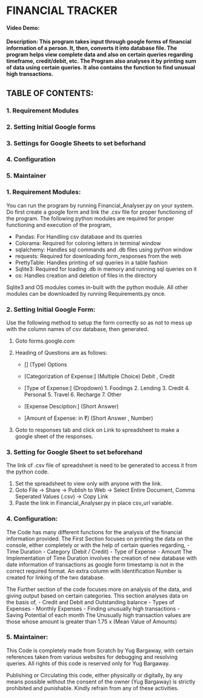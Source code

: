 # FINANCIAL TRACKER
#### Video Demo:  <URL HERE>
#### Description: This program takes input through google forms of financial information of a person. It, then, converts it into database file. The program helps view complete data and also on certain queries regarding timeframe, credit/debit, etc. The Program also analyses it by printing sum of data using certain queries. It also contains the function to find unusual high transactions.

## TABLE OF CONTENTS:
### 1. Requirement Modules
### 2. Setting Initial Google forms
### 3. Settings for Google Sheets to set beforhand
### 4. Configuration
### 5. Maintainer

### 1. Requirement Modules:
You can run the program by running Financial_Analyser.py on your system.
Do first create a google form and link the .csv file for proper functioning of the program.
The following python modules are required for proper functioning and execution of the program,
- Pandas: For Handling csv database and its queries
- Colorama: Required for coloring letters in terminal window
- sqlalchemy: Handles sql commands and .db files using python window
- requests: Required for downloading form_responses from the web
- PrettyTable: Handles printing of sql queries in a table fashion
- Sqlite3: Required for loading .db in memory and running sql queries on it
- os: Handles creation and deletion of files in the directory

Sqlite3 and OS modules comes in-built with the python module.
All other modules can be downloaded by running Requirements.py once.


### 2. Setting Initial Google Form:
Use the following method to setup the form correctly so as not to mess up with the column names of csv database, then generated.
1. Goto forms.google.com
2. Heading of Questions are as follows:
    - [<Column Name>] (Type) Options

    - [Categorization of Expense:] (Multiple Choice) Debit , Credit

    - [Type of Expense:] (Dropdown) 
                          1. Foodings
                          2. Lending
                          3. Credit
                          4. Personal
                          5. Travel
                          6. Recharge
                          7. Other

    - [Expense Desciption:] (Short Answer)

    - [Amount of Expense: in ₹] (Short Answer , Number)

3. Goto to responses tab and click on Link to spreadsheet to make a google sheet of the responses.


### 3. Setting for Google Sheet to set beforehand
The link of .csv file of spreadsheet is need to be generated to access it from the python code.
1. Set the spreadsheet to view only with anyone with the link.
2. Goto File -> Share -> Publish to Web -> Select Entire Document, Comma Seperated Values (.csv) -> Copy Link
3. Paste the link in Financial_Analyser.py in place csv_url variable.


### 4. Configuration:
The Code has many different functions for the analysis of the financial information provided.
The First Section focuses on printing the data on the console, either completely or with the help of certain queries regarding, 
    - Time Duration
    - Category (Debit / Credit)
    - Type of Expense 
    - Amount
The Implementation of Time Duration involves the creation of new database with date information of transactions as google form timestamp is not in the correct required format.
An extra column with Identification Number is created for linking of the two database.

The Further section of the code focuses more on analysis of the data, and giving output based on certain categories.
This section analyses data on the basis of, 
    - Credit and Debit and Outstanding balance
    - Types of Expenses
    - Monthly Expenses
    - Finding unusually high transactions
    - Saving Potential of each month
The Unusually high transaction values are those whose amount is greater than 1.75 x (Mean Value of Amounts)


### 5. Maintainer:
This Code is completely made from Scratch by Yug Bargaway, with certain references taken from various websites for debugging and resolving queries. 
All rights of this code is reserved only for Yug Bargaway.

Publishing or Circulating this code, either physically or digitally, by any means possible without the consent of the owner (Yug Bargaway) is strictly prohibited and punishable.
Kindly refrain from any of these activities.


